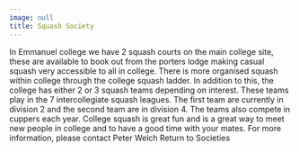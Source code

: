 ```yaml
---
image: null
title: Squash Society
---
```


 In Emmanuel college we have 2 squash courts on the main college site, these are available to book out from the porters lodge making casual squash very accessible to all in college. There is more organised squash within college through the college squash ladder. In addition to this, the college has either 2 or 3 squash teams depending on interest. These teams play in the 7 intercollegiate squash leagues. The first team are currently in division 2 and the second team are in division 4. The teams also compete in cuppers each year. College squash is great fun and is a great way to meet new people in college and to have a good time with your mates. 
 For more information, please contact Peter Welch 
Return to Societies